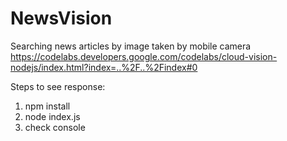 # NewsVision
Searching news articles by image taken by mobile camera
https://codelabs.developers.google.com/codelabs/cloud-vision-nodejs/index.html?index=..%2F..%2Findex#0


Steps to see response:

1. npm install
2. node index.js
3. check console
